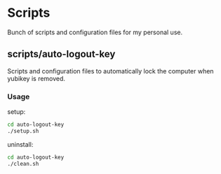 
# Scripts

Bunch of scripts and configuration files for my personal use.

## scripts/auto-logout-key
Scripts and configuration files to automatically lock the computer when yubikey is removed.

### Usage
setup:
```bash
cd auto-logout-key
./setup.sh
```
uninstall:
```bash 
cd auto-logout-key
./clean.sh
```

